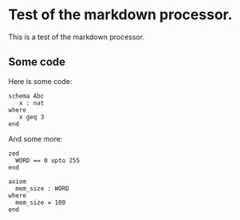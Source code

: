 # Test of the markdown processor.

This is a test of the markdown processor.

## Some code

Here is some code:

```Z eval=false
schema Abc 
   x : nat
where
   x geq 3
end
```

And some more:

```Z eval=false
zed
  WORD == 0 upto 255
end
```

```Z eval=false
axiom
  mem_size : WORD
where
  mem_size = 100
end
```
